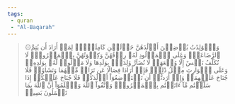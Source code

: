 ```yaml
---
tags: 
 - quran 
 - "Al-Baqarah"
---
```


> ۞وَٱلۡوَٰلِدَٰتُ يُرۡضِعۡنَ أَوۡلَٰدَهُنَّ حَوۡلَيۡنِ كَامِلَيۡنِۖ لِمَنۡ أَرَادَ أَن يُتِمَّ ٱلرَّضَاعَةَۚ وَعَلَى ٱلۡمَوۡلُودِ لَهُۥ رِزۡقُهُنَّ وَكِسۡوَتُهُنَّ بِٱلۡمَعۡرُوفِۚ لَا تُكَلَّفُ نَفۡسٌ إِلَّا وُسۡعَهَاۚ لَا تُضَآرَّ وَٰلِدَةُۢ بِوَلَدِهَا وَلَا مَوۡلُودٞ لَّهُۥ بِوَلَدِهِۦۚ وَعَلَى ٱلۡوَارِثِ مِثۡلُ ذَٰلِكَۗ فَإِنۡ أَرَادَا فِصَالًا عَن تَرَاضٖ مِّنۡهُمَا وَتَشَاوُرٖ فَلَا جُنَاحَ عَلَيۡهِمَاۗ وَإِنۡ أَرَدتُّمۡ أَن تَسۡتَرۡضِعُوٓاْ أَوۡلَٰدَكُمۡ فَلَا جُنَاحَ عَلَيۡكُمۡ إِذَا سَلَّمۡتُم مَّآ ءَاتَيۡتُم بِٱلۡمَعۡرُوفِۗ وَٱتَّقُواْ ٱللَّهَ وَٱعۡلَمُوٓاْ أَنَّ ٱللَّهَ بِمَا تَعۡمَلُونَ بَصِيرٞ
